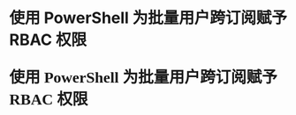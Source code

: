<h1>使用 PowerShell 为批量用户跨订阅赋予 RBAC 权限</h>
<p style="font-size: 1em; font-family: Microsoft YaHei, Segoe UI Light">使用 PowerShell 为批量用户跨订阅赋予 RBAC 权限</p>

